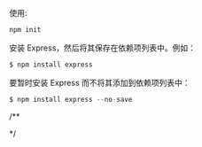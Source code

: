 
使用:

```js
npm init
```

安装 Express，然后将其保存在依赖项列表中。例如：

```js
$ npm install express
```

要暂时安装 Express 而不将其添加到依赖项列表中：

```js
$ npm install express --no-save
```


/**




*/